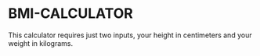 # BMI-CALCULATOR
This calculator requires just two inputs, your height in centimeters and your weight in kilograms.
